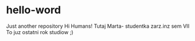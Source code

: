 # hello-word
Just another repository
Hi Humans!
Tutaj Marta- studentka zarz.inz sem VII
To juz ostatni rok studiow ;)
